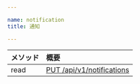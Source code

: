 ```yaml
---

name: notification
title: 通知

---
```


|メソッド|概要|
|:---|:---|
|read|[PUT /api/v1/notifications](#notification_read)|
